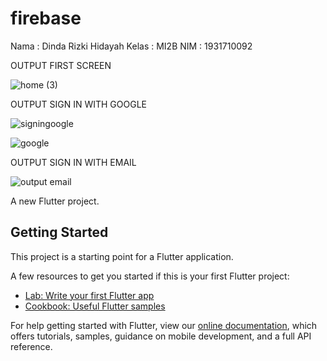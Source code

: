# firebase

Nama : Dinda Rizki Hidayah
Kelas : MI2B
NIM : 1931710092

OUTPUT FIRST SCREEN

![home (3)](https://user-images.githubusercontent.com/70737564/116352773-e7b84d80-a81f-11eb-8eea-534d6db66a60.jpeg)

OUTPUT SIGN IN WITH GOOGLE

![signingoogle](https://user-images.githubusercontent.com/70737564/116086730-4ff51b00-a6ca-11eb-84e1-16c32db9fe43.jpeg)

![google](https://user-images.githubusercontent.com/70737564/116086743-54213880-a6ca-11eb-9247-0ef6855f61b7.jpeg)

OUTPUT SIGN IN WITH EMAIL


![output email](https://user-images.githubusercontent.com/70737564/116086760-58e5ec80-a6ca-11eb-9eb6-a7c952bc9709.jpeg)

A new Flutter project.

## Getting Started

This project is a starting point for a Flutter application.

A few resources to get you started if this is your first Flutter project:

- [Lab: Write your first Flutter app](https://flutter.dev/docs/get-started/codelab)
- [Cookbook: Useful Flutter samples](https://flutter.dev/docs/cookbook)

For help getting started with Flutter, view our
[online documentation](https://flutter.dev/docs), which offers tutorials,
samples, guidance on mobile development, and a full API reference.
